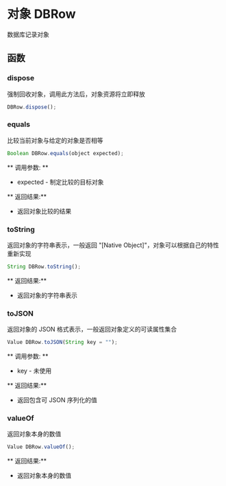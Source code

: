 # 对象 DBRow
数据库记录对象

## 函数
        
### dispose
强制回收对象，调用此方法后，对象资源将立即释放
```JavaScript
DBRow.dispose();
```

### equals
比较当前对象与给定的对象是否相等
```JavaScript
Boolean DBRow.equals(object expected);
```

** 调用参数: **
* expected - 制定比较的目标对象

** 返回结果:**
* 返回对象比较的结果

### toString
返回对象的字符串表示，一般返回 &#34;[Native Object]&#34;，对象可以根据自己的特性重新实现
```JavaScript
String DBRow.toString();
```

** 返回结果:**
* 返回对象的字符串表示

### toJSON
返回对象的 JSON 格式表示，一般返回对象定义的可读属性集合
```JavaScript
Value DBRow.toJSON(String key = "");
```

** 调用参数: **
* key - 未使用

** 返回结果:**
* 返回包含可 JSON 序列化的值

### valueOf
返回对象本身的数值
```JavaScript
Value DBRow.valueOf();
```

** 返回结果:**
* 返回对象本身的数值

